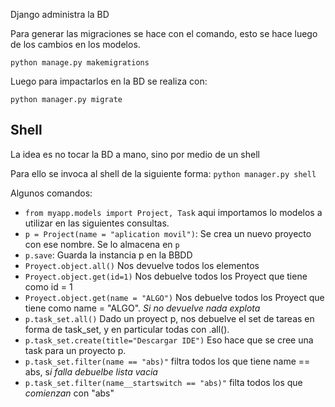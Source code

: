 Django administra la BD

Para generar las migraciones se hace con el comando, esto se hace luego de los cambios en los modelos. 

```
python manage.py makemigrations
```

Luego para impactarlos en la BD se realiza con:

```
python manager.py migrate
```


## Shell
La idea es no tocar la BD a mano, sino por medio de un shell

Para ello se invoca al shell de la siguiente forma: `python manager.py shell`

Algunos comandos:
- `from myapp.models import Project, Task` aqui importamos lo modelos a utilizar en las siguientes consultas.
- `p = Project(name = "aplication movil")`: Se crea un nuevo proyecto con ese  nombre.  Se lo almacena en `p`
- `p.save`: Guarda la instancia p en la BBDD
- `Proyect.object.all()` Nos devuelve todos los elementos
- `Proyect.object.get(id=1)` Nos debuelve todos los Proyect que tiene como id = 1
- `Proyect.object.get(name = "ALGO")` Nos debuelve todos los Proyect que tiene como name = "ALGO". *Si no devuelve nada explota*
- `p.task_set.all()` Dado un proyect p, nos debuelve el set de tareas en forma de task_set, y en particular todas con .all().
- `p.task_set.create(title="Descargar IDE")` Eso hace que se cree una task para un proyecto p.
- `p.task_set.filter(name == "abs)"` filtra todos los que tiene name == abs, s*i falla debuelbe lista vacia*
- `p.task_set.filter(name__startswitch == "abs)"` filta todos los que *comienzan* con "abs"